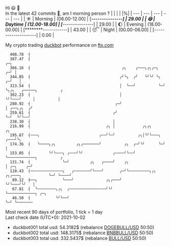 Hi :smiley: :wave:  
In the latest 42 commits :bug:, am I morning person ? 
| | | | |%|
| --- | --- | --- | --- | --- |
| :sunny: | Morning | (06.00-12.00] | [*****---------------] | 29.00 |
| :satisfied: | Daytime | (12.00-18.00] | [*****---------------] | 29.00 |
| :moon: | Evening | (18.00-00.00] | [********------------] | 43.00 |
| :sleeping: | Night | (00.00-06.00] | [--------------------] | 0.00 |

My crypto trading [duckbot](https://github.com/jojoee/duckbot) performance on [ftx.com](https://ftx.com/#a=13144711)
```
  408.78  ┤
  387.47  ┤                                                              ╭─╮
  366.16  ┤                                        ╭╮    ╭───╮╭╮╭─╮    ╭─╯ │
  344.85  ┤                                       ╭╯╰╮  ╭╯   ╰╯╰╯ ╰╮ ╭─╯   │
  323.54  ┤                                       │  ╰──╯          ╰─╯     ╰╮╭╮   ╭─────╮          ╭
  302.23  ┤                                       │                         ╰╯╰───╯     │          │
  280.92  ┤                                     ╭─╯                                     │ ╭──╮╭╮  ╭╯
  259.61  ┤                                    ╭╯                                       ╰─╯  ╰╯╰──╯
  238.30  ┤                                    │
  216.99  ┤                                 ╭╮ │            ╭╮╭╮         ╭╮
  195.67  ┤───╮                          ╭──╯╰─╯          ╭╮│╰╯╰───╮ ╭───╯╰╮
  174.36  ┤   ╰────╮╭╮         ╭╮╭───────╯          ╭╮  ╭─╯╰╯      ╰─╯     │
  153.05  ┤        ╰╯╰───╮ ╭───╯╰╯             ╭────╯╰──╯                  ╰────────────╮          ╭
  131.74  ┤              ╰─╯         ╭╮   ╭────╯    ╭╮                                  │ ╭─╮    ╭─╯
  110.43  ┤──────────────╮   ╭───────╯╰───╯       ╭─╯╰─────────╮╭╮   ╭╮╭───╮            ╰─╯ ╰────╯
   89.12  ┼──╮           ╰───╯              ╭╮╭───╯            ╰╯╰───╯╰╯   │
   67.81  ┤  ╰────────╮╭╮  ╭────────────────╯╰╯                            ╰────────────╮ ╭─╮
   46.50  ┤           ╰╯╰──╯                                                            ╰─╯ ╰───────
```
Most recent 90 days of portfolio, 1 tick = 1 day<br />
Last check date (UTC+0): 2021-10-02
- duckbot001 total usd: 54.3182$ (rebalance [DOGEBULL/USD](https://ftx.com/trade/DOGEBULL/USD#a=13144711) 50:50)
- duckbot002 total usd: 148.3175$ (rebalance [BNBBULL/USD](https://ftx.com/trade/BNBBULL/USD#a=13144711) 50:50)
- duckbot003 total usd: 332.5437$ (rebalance [BULL/USD](https://ftx.com/trade/BULL/USD#a=13144711) 50:50)

